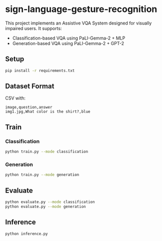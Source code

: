 # sign-language-gesture-recognition

This project implements an Assistive VQA System designed for visually impaired users. It supports:

- Classification-based VQA using PaLI-Gemma-2 + MLP
- Generation-based VQA using PaLI-Gemma-2 + GPT-2

## Setup

```bash
pip install -r requirements.txt
```

## Dataset Format

CSV with:
```
image,question,answer
img1.jpg,What color is the shirt?,blue
```

## Train

### Classification
```bash
python train.py --mode classification
```

### Generation
```bash
python train.py --mode generation
```

## Evaluate

```bash
python evaluate.py --mode classification
python evaluate.py --mode generation
```

## Inference

```bash
python inference.py
```
